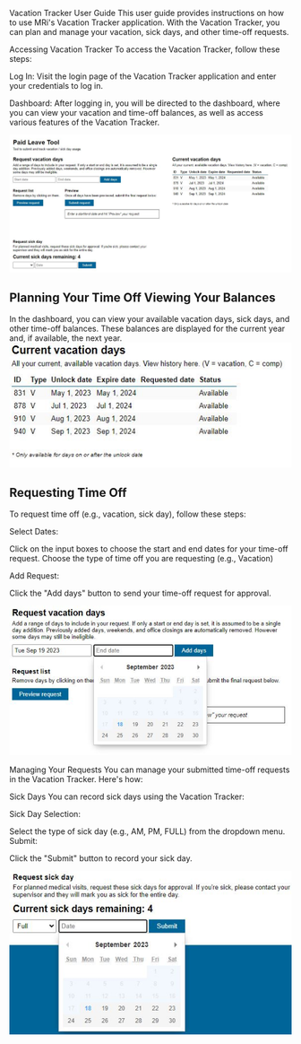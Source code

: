 Vacation Tracker User Guide
This user guide provides instructions on how to use MRi's Vacation Tracker application. With the Vacation Tracker, you can plan and manage your vacation, sick days, and other time-off requests.

Accessing Vacation Tracker
To access the Vacation Tracker, follow these steps:

Log In: Visit the login page of the Vacation Tracker application and enter your credentials to log in.

Dashboard: After logging in, you will be directed to the dashboard, where you can view your vacation and time-off balances, as well as access various features of the Vacation Tracker.

![Vacation landing page](img/landing.JPG)


Planning Your Time Off
Viewing Your Balances
--- 
In the dashboard, you can view your available vacation days, sick days, and other time-off balances. These balances are displayed for the current year and, if available, the next year.
![Available vacation days](img/vacay-days.JPG)

Requesting Time Off
--- 
To request time off (e.g., vacation, sick day), follow these steps:

Select Dates:

Click on the input boxes to choose the start and end dates for your time-off request.
Choose the type of time off you are requesting (e.g., Vacation) 

Add Request:

Click the "Add days" button to send your time-off request for approval.

![Vacation form](img/vacay_form.JPG)

Managing Your Requests
You can manage your submitted time-off requests in the Vacation Tracker. Here's how:

Sick Days
You can record sick days using the Vacation Tracker:

Sick Day Selection:

Select the type of sick day (e.g., AM, PM, FULL) from the dropdown menu.
Submit:

Click the "Submit" button to record your sick day.


 ![Sick day form](img/sick_day.JPG)